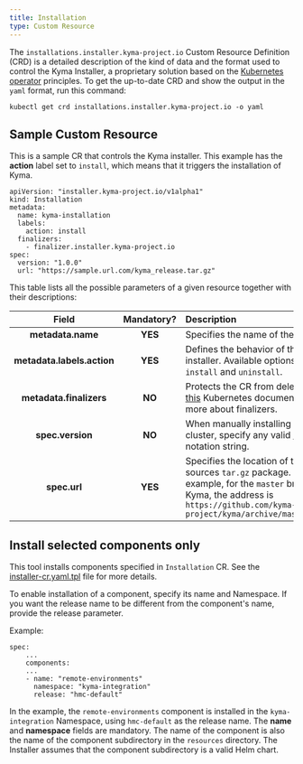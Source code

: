 ```yaml
---
title: Installation
type: Custom Resource
---
```


The `installations.installer.kyma-project.io` Custom Resource Definition (CRD) is a detailed description of the kind of data and the format used to control the Kyma Installer, a proprietary solution based on the
[Kubernetes operator](https://coreos.com/operators/) principles. To get the up-to-date CRD and show the output in the `yaml` format, run this command:  

```
kubectl get crd installations.installer.kyma-project.io -o yaml
```

## Sample Custom Resource

This is a sample CR that controls the Kyma installer. This example has the **action** label set to `install`, which means that it triggers the installation of Kyma.

```
apiVersion: "installer.kyma-project.io/v1alpha1"
kind: Installation
metadata:
  name: kyma-installation
  labels:
    action: install
  finalizers:
    - finalizer.installer.kyma-project.io
spec:
  version: "1.0.0"
  url: "https://sample.url.com/kyma_release.tar.gz"
```

This table lists all the possible parameters of a given resource together with their descriptions:

| Field   |      Mandatory?      |  Description |
|:----------:|:-------------:|:------|
| **metadata.name** | **YES** | Specifies the name of the CR. |
| **metadata.labels.action** | **YES** | Defines the behavior of the Kyma installer. Available options are `install` and `uninstall`. |
| **metadata.finalizers** | **NO** | Protects the CR from deletion. Read [this](https://kubernetes.io/docs/tasks/access-kubernetes-api/custom-resources/custom-resource-definitions/#finalizers) Kubernetes document to learn more about finalizers. |
| **spec.version** | **NO** | When manually installing Kyma on a cluster, specify any valid [SemVer](https://semver.org/) notation string. |
| **spec.url** | **YES** | Specifies the location of the Kyma sources `tar.gz` package. For example, for the `master` branch of Kyma, the address is `https://github.com/kyma-project/kyma/archive/master.tar.gz` |

## Install selected components only

This tool installs components specified in `Installation` CR. See the [installer-cr.yaml.tpl](../../../installation/resources/installer-cr.yaml.tpl) file for more details. 

To enable installation of a component, specify its name and Namespace. If you want the release name to be different from the component's name, provide the release parameter.

Example:

```
spec:
    ...
    components:
    ...
    - name: "remote-environments"
      namespace: "kyma-integration"
      release: "hmc-default"
```

In the example, the `remote-environments` component is installed in the `kyma-integration` Namespace, using `hmc-default` as the release name. The **name** and **namespace** fields are mandatory. The name of the component is also the name of the component subdirectory in the `resources` directory. The Installer assumes that the component subdirectory is a valid Helm chart.
